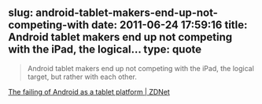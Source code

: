slug: android-tablet-makers-end-up-not-competing-with
date: 2011-06-24 17:59:16
title: Android tablet makers end up not competing with the iPad, the logical...
type: quote
---

> Android tablet makers end up not competing with the iPad, the logical target, but rather with each other.

[The failing of Android as a tablet platform | ZDNet](http://www.zdnet.com/blog/mobile-news/the-failing-of-android-as-a-tablet-platform/3003)
